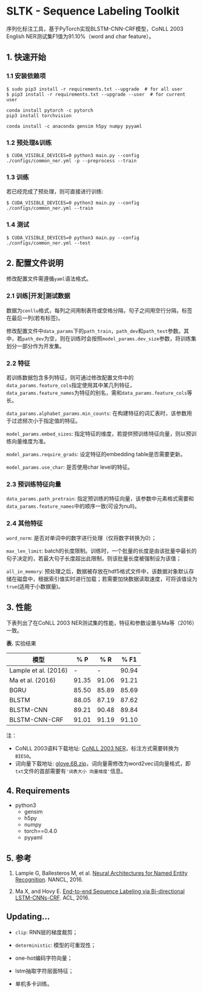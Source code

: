 # SLTK - Sequence Labeling Toolkit

序列化标注工具，基于PyTorch实现BLSTM-CNN-CRF模型，CoNLL 2003 English NER测试集F1值为91.10%（word and char feature）。

## 1. 快速开始

### 1.1 安装依赖项

    $ sudo pip3 install -r requirements.txt --upgrade  # for all user
    $ pip3 install -r requirements.txt --upgrade --user  # for current user

    conda install pytorch -c pytorch
    pip3 install torchvision

    conda install -c anaconda gensim h5py numpy pyyaml
### 1.2 预处理&训练

    $ CUDA_VISIBLE_DEVICES=0 python3 main.py --config ./configs/common_ner.yml -p --preprocess --train

### 1.3 训练

若已经完成了预处理，则可直接进行训练:

    $ CUDA_VISIBLE_DEVICES=0 python3 main.py --config ./configs/common_ner.yml --train

### 1.4 测试

    $ CUDA_VISIBLE_DEVICES=0 python3 main.py --config ./configs/common_ner.yml --test


## 2. 配置文件说明

修改配置文件需遵循`yaml`语法格式。

### 2.1 训练|开发|测试数据

数据为`conllu`格式，每列之间用制表符或空格分隔，句子之间用空行分隔，标签在最后一列(若有标签)。

修改配置文件中`data_params`下的`path_train`，`path_dev`和`path_test`参数。其中，若`path_dev`为空，则在训练时会按照`model_params.dev_size`参数，将训练集划分一部分作为开发集。

### 2.2 特征

若训练数据包含多列特征，则可通过修改配置文件中的`data_params.feature_cols`指定使用其中某几列特征，`data_params.feature_names`为特征的别名，需和`data_params.feature_cols`等长。

`data_params.alphabet_params.min_counts`: 在构建特征的词汇表时，该参数用于过滤频次小于指定值的特征。

`model_params.embed_sizes`: 指定特征的维度，若提供预训练特征向量，则以预训练向量维度为准。

`model_params.require_grads`: 设定特征的embedding table是否需要更新。

`model_params.use_char`: 是否使用char level的特征。

### 2.3 预训练特征向量

`data_params.path_pretrain`: 指定预训练的特征向量，该参数中元素格式需要和`data_params.feature_names`中的顺序一致(可设为null)。

### 2.4 其他特征

`word_norm`: 是否对单词中的数字进行处理（仅将数字转换为0）；

`max_len_limit`: batch的长度限制。训练时，一个批量的长度是由该批量中最长的句子决定的，若最大句子长度超出此限制，则该批量长度被强制设为该值；

`all_in_memory`: 预处理之后，数据被存放在hdf5格式文件中，该数据对象默认存储在磁盘中，根据索引值实时进行加载；若需要加快数据读取速度，可将该值设为`true`(适用于小数据量)。


## 3. 性能

下表列出了在CoNLL 2003 NER测试集的性能，特征和参数设置与Ma等（2016）一致。

**表.** 实验结果

| 模型 | % P | % R | % F1 |
| ------------ | ------------ | ------------ | ------------ |
| Lample et al. (2016) | -| - | 90.94 |
| Ma et al. (2016) | 91.35 | 91.06 | 91.21 |
| BGRU | 85.50 | 85.89 | 85.69 |
| BLSTM | 88.05 | 87.19 | 87.62 |
| BLSTM-CNN | 89.21 | 90.48 | 89.84 |
| BLSTM-CNN-CRF | 91.01 | 91.19 | 91.10 |

注：

 - CoNLL 2003语料下载地址: [CoNLL 2003 NER](https://www.clips.uantwerpen.be/conll2003/ner/)，标注方式需要转换为`BIESO`。
 - 词向量下载地址: [glove.6B.zip](http://nlp.stanford.edu/data/glove.6B.zip)，词向量需修改为word2vec词向量格式，即`txt`文件的首部需要有`'词表大小 向量维度'`信息。

## 4. Requirements

 - python3
    - gensim
    - h5py
    - numpy
    - torch==0.4.0
    - pyyaml


## 5. 参考

1. Lample G, Ballesteros M, et al. [Neural Architectures for Named Entity Recognition](http://www.aclweb.org/anthology/N/N16/N16-1030.pdf). NANCL, 2016.

2. Ma X, and Hovy E. [End-to-end Sequence Labeling via Bi-directional LSTM-CNNs-CRF](http://www.aclweb.org/anthology/P/P16/P16-1101.pdf). ACL, 2016.

## Updating...

 - `clip`: RNN层的梯度裁剪；

 - `deterministic`: 模型的可重现性；

 - one-hot编码字符向量；

 - lstm抽取字符层面特征；

 - 单机多卡训练。
